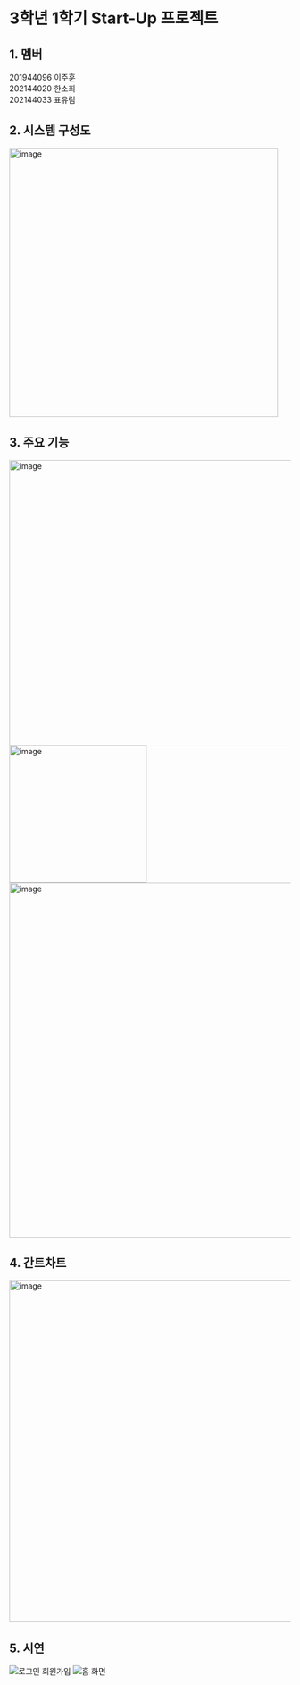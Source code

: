 # 3학년 1학기 Start-Up 프로젝트

## 1. 멤버<br>
201944096 이주훈<br>
202144020 한소희<br>
202144033 표유림<br>

## 2. 시스템 구성도
<img width="481" alt="image" src="https://github.com/Inhatc-StartUp/FillUpNow_Application/assets/86885227/574e697c-65a6-42cf-a8c2-759e115fa5ce">

## 3. 주요 기능
<img width="510" alt="image" src="https://github.com/Inhatc-StartUp/FillUpNow_Application/assets/86885227/e870ffe9-9f7e-4b41-9b68-5820e2d48430">
<img width="246" alt="image" src="https://github.com/Inhatc-StartUp/FillUpNow_Application/assets/86885227/cb01f73c-b19d-4664-bf3e-e8b4028aaecb">
<img width="634" alt="image" src="https://github.com/Inhatc-StartUp/FillUpNow_Application/assets/86885227/cb0e36b9-b908-4343-b269-c542297596ce">

## 4. 간트차트
<img width="612" alt="image" src="https://github.com/Inhatc-StartUp/FillUpNow_Application/assets/86885227/342de845-7fa3-45a5-9e9f-0de2620072fa">

## 5. 시연
![로그인 회원가입](https://github.com/Inhatc-StartUp/FillUpNow_Application/assets/86885227/8e4e328d-a58d-4c09-bc1a-ced039995b71)
![홈 화면](https://github.com/Inhatc-StartUp/FillUpNow_Application/assets/86885227/127ee401-6539-4d53-805d-6bc711a73962)



